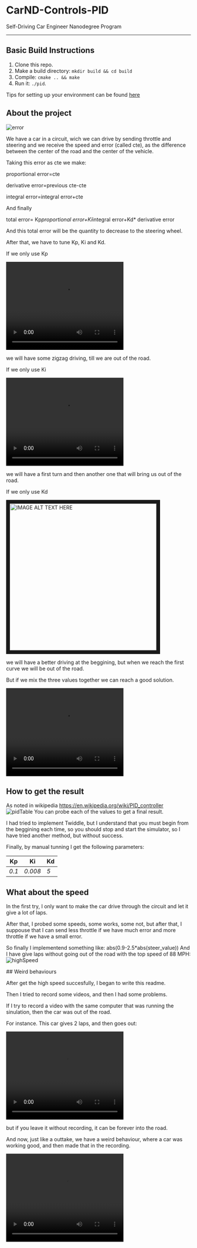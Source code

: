 # CarND-Controls-PID
Self-Driving Car Engineer Nanodegree Program

---


## Basic Build Instructions

1. Clone this repo.
2. Make a build directory: `mkdir build && cd build`
3. Compile: `cmake .. && make`
4. Run it: `./pid`. 

Tips for setting up your environment can be found [here](https://classroom.udacity.com/nanodegrees/nd013/parts/40f38239-66b6-46ec-ae68-03afd8a601c8/modules/0949fca6-b379-42af-a919-ee50aa304e6a/lessons/f758c44c-5e40-4e01-93b5-1a82aa4e044f/concepts/23d376c7-0195-4276-bdf0-e02f1f3c665d)

## About the project
![error](images/topSpeed.png)

We have a car in a circuit, wich we can drive by sending throttle and steering and we receive the speed and error (called cte), as the difference between the center of the road and the center of the vehicle.

Taking this error as cte we make:

proportional error=cte

derivative error=previous cte-cte

integral error=integral error+cte

And finally

total error= Kp*proportional error+Ki*integral error+Kd* derivative error

And this total error will be the quantity to decrease to the steering wheel.

After that, we have to tune Kp, Ki and Kd.

If we only use Kp

<video width="320" height="240" controls>
  <source src="videos/onlyKp.mov" type="video/mp4">
</video>

we will have some zigzag driving, till we are out of the road.

If we only use Ki

<video width="320" height="240" controls>
  <source src="videos/onlyKi.mov" type="video/mp4">
</video>

we will have a first turn and then another one that will bring us out of the road.

If we only use Kd

<a href="http://www.youtube.com/watch?feature=player_embedded&v=uESo089efFM
" target="_blank"><img src="http://img.youtube.com/vi/uESo089efFM/0.jpg" 
alt="IMAGE ALT TEXT HERE" width="400" border="10" /></a>

we will have a better driving at the beggining, but when we reach the first curve we will be out of the road.

But if we mix the three values together we can reach a good solution.

<video width="320" height="240" controls>
  <source src="https://github.com/mlopezfu/CarND-Controls-PID/blob/master/videos/goodResult.mov" type="video/mp4">
</video>

## How to get the result
As noted in wikipedia https://en.wikipedia.org/wiki/PID_controller
![pidTable](images/pidTable.png)
You can probe each of the values to get a final result.

I had tried to implement Twiddle, but I understand that you must begin from the beggining each time, so you should stop and start the simulator, so I have tried another method, but without success.

Finally, by manual tunning I get the following parameters:

Kp | Ki | Kd
--- | --- | ---
*0.1* | *0.008* | *5*

## What about the speed
In the first try, I only want to make the car drive through the circuit and let it give a lot of laps.

After that, I probed some speeds, some works, some not, but after that, I suppouse that I can send less throttle if we have much error and more throttle if we have a small error.

So finally I implementend something like:
abs(0.9-2.5*abs(steer_value))
And I have give laps without going out of the road with the top speed of 88 MPH:
![highSpeed](images/topSpeed2.png)

## Weird behaviours

After get the high speed succesfully, I began to write this readme.

Then I tried to record some videos, and then I had some problems.

If I try to record a video with the same computer that was running the sinulation, then the car was out of the road.

For instance. This car gives 2 laps, and then goes out:

<video width="320" height="240" controls>
  <source src="videos/fail2lap.mov" type="video/mp4">
</video>

but if you leave it without recording, it can be 
forever into the road.

And now, just like a outtake, we have a weird behaviour, where a car was working good, and then made that in the recording.

<video width="320" height="240" controls>
  <source src="videos/recoveryAfterFailure.mov" type="video/mp4">
</video>




